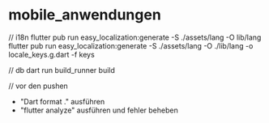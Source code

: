 # mobile_anwendungen

// i18n
flutter pub run easy_localization:generate -S  ./assets/lang -O lib/lang
flutter pub run easy_localization:generate -S ./assets/lang -O ./lib/lang -o locale_keys.g.dart -f keys

// db
dart run build_runner build  

// vor den pushen
- "Dart format ." ausführen
- "flutter analyze" ausführen und fehler beheben

